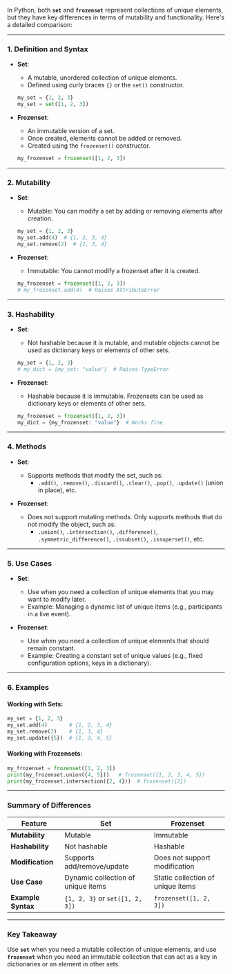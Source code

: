 In Python, both **`set`** and **`frozenset`** represent collections of unique elements, but they have key differences in terms of mutability and functionality. Here's a detailed comparison:

---

### **1. Definition and Syntax**

- **Set**:
  - A mutable, unordered collection of unique elements.
  - Defined using curly braces `{}` or the `set()` constructor.
  ```python
  my_set = {1, 2, 3}
  my_set = set([1, 2, 3])
  ```

- **Frozenset**:
  - An immutable version of a set.
  - Once created, elements cannot be added or removed.
  - Created using the `frozenset()` constructor.
  ```python
  my_frozenset = frozenset([1, 2, 3])
  ```

---

### **2. Mutability**

- **Set**:
  - Mutable: You can modify a set by adding or removing elements after creation.
  ```python
  my_set = {1, 2, 3}
  my_set.add(4)  # {1, 2, 3, 4}
  my_set.remove(2)  # {1, 3, 4}
  ```

- **Frozenset**:
  - Immutable: You cannot modify a frozenset after it is created.
  ```python
  my_frozenset = frozenset([1, 2, 3])
  # my_frozenset.add(4)  # Raises AttributeError
  ```

---

### **3. Hashability**

- **Set**:
  - Not hashable because it is mutable, and mutable objects cannot be used as dictionary keys or elements of other sets.
  ```python
  my_set = {1, 2, 3}
  # my_dict = {my_set: "value"}  # Raises TypeError
  ```

- **Frozenset**:
  - Hashable because it is immutable. Frozensets can be used as dictionary keys or elements of other sets.
  ```python
  my_frozenset = frozenset([1, 2, 3])
  my_dict = {my_frozenset: "value"}  # Works fine
  ```

---

### **4. Methods**

- **Set**:
  - Supports methods that modify the set, such as:
    - `.add()`, `.remove()`, `.discard()`, `.clear()`, `.pop()`, `.update()` (union in place), etc.

- **Frozenset**:
  - Does not support mutating methods. Only supports methods that do not modify the object, such as:
    - `.union()`, `.intersection()`, `.difference()`, `.symmetric_difference()`, `.issubset()`, `.issuperset()`, etc.

---

### **5. Use Cases**

- **Set**:
  - Use when you need a collection of unique elements that you may want to modify later.
  - Example: Managing a dynamic list of unique items (e.g., participants in a live event).

- **Frozenset**:
  - Use when you need a collection of unique elements that should remain constant.
  - Example: Creating a constant set of unique values (e.g., fixed configuration options, keys in a dictionary).

---

### **6. Examples**

#### Working with Sets:
```python
my_set = {1, 2, 3}
my_set.add(4)       # {1, 2, 3, 4}
my_set.remove(2)    # {1, 3, 4}
my_set.update({5})  # {1, 3, 4, 5}
```

#### Working with Frozensets:
```python
my_frozenset = frozenset([1, 2, 3])
print(my_frozenset.union({4, 5}))   # frozenset({1, 2, 3, 4, 5})
print(my_frozenset.intersection({2, 4}))  # frozenset({2})
```

---

### **Summary of Differences**

| Feature                 | Set                           | Frozenset                    |
|-------------------------|-------------------------------|------------------------------|
| **Mutability**          | Mutable                      | Immutable                    |
| **Hashability**         | Not hashable                 | Hashable                     |
| **Modification**        | Supports add/remove/update   | Does not support modification |
| **Use Case**            | Dynamic collection of unique items | Static collection of unique items |
| **Example Syntax**      | `{1, 2, 3}` or `set([1, 2, 3])` | `frozenset([1, 2, 3])`      |

---

### **Key Takeaway**

Use **`set`** when you need a mutable collection of unique elements, and use **`frozenset`** when you need an immutable collection that can act as a key in dictionaries or an element in other sets.